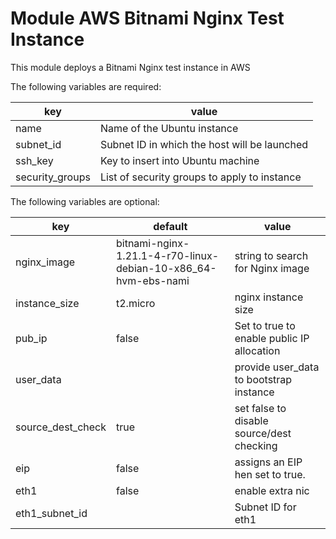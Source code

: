# Module AWS Bitnami Nginx Test Instance

This module deploys a Bitnami Nginx test instance in AWS

The following variables are required:

key | value
--- | ---
name | Name of the Ubuntu instance
subnet_id | Subnet ID in which the host will be launched
ssh_key | Key to insert into Ubuntu machine
security_groups | List of security groups to apply to instance

The following variables are optional:

key | default | value
--- | --- | ---
nginx_image | bitnami-nginx-1.21.1-4-r70-linux-debian-10-x86_64-hvm-ebs-nami | string to search for Nginx image
instance_size | t2.micro | nginx instance size
pub_ip | false | Set to true to enable public IP allocation
user_data | | provide user_data to bootstrap instance
source_dest_check | true | set false to disable source/dest checking
eip | false | assigns an EIP hen set to true.
eth1 | false | enable extra nic
eth1_subnet_id | | Subnet ID for eth1